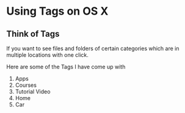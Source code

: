 # Using Tags on OS X

## Think of Tags
If you want to see files and folders of certain categories which are in multiple locations with one click. 

Here are some of the Tags I have come up with
1. Apps
2. Courses
3. Tutorial Video
4. Home
5. Car
